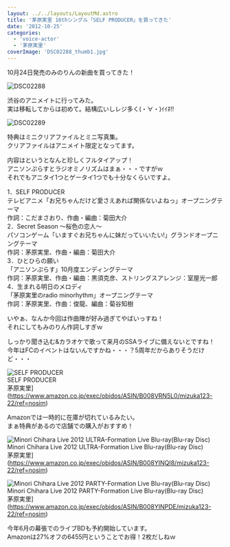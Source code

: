 ```yaml
---
layout: ../../layouts/LayoutMd.astro
title: '茅原実里 16thシングル「SELF PRODUCER」を買ってきた'
date: '2012-10-25'
categories:
  - 'voice-actor'
  - '茅原実里'
coverImage: 'DSC02288_thumb1.jpg'
---
```


10月24日発売のみのりんの新曲を買ってきた！

![DSC02288](/archive/images/DSC02288_thumb.jpg 'DSC02288')

渋谷のアニメイトに行ってみた。  
実は移転してからは初めて。結構広いしレジ多く(・∀・)ｲｲﾈ!!

![DSC02289](/archive/images/DSC02289_thumb.jpg 'DSC02289')

特典はミニクリアファイルとミニ写真集。  
クリアファイルはアニメイト限定となってます。

内容はというとなんと珍しくフルタイアップ！  
アニソンぷらすとラジオミノリズムはまぁ・・・ですがｗ  
それでもアニタイ1つとゲータイ1つでも十分なくらいですよ。

1．SELF PRODUCER  
テレビアニメ「お兄ちゃんだけど愛さえあれば関係ないよねっ」オープニングテーマ  
作詞：こだまさおり、作曲・編曲：菊田大介  
2．Secret Season ～桜色の恋人～  
パソコンゲーム「いますぐお兄ちゃんに妹だっていいたい!」グランドオープニングテーマ  
作詞：茅原実里、作曲・編曲：菊田大介  
3．ひとひらの願い  
「アニソンぷらす」10月度エンディングテーマ  
作詞：茅原実里、作曲・編曲：黒須克彦、ストリングスアレンジ：室屋光一郎  
4．生まれる明日のメロディ  
「茅原実里のradio minorhythm」オープニングテーマ  
作詞：茅原実里、作曲：俊龍、編曲：菊谷知樹

いやぁ、なんか今回は作曲陣が好み過ぎてやばいっすね！  
それにしてもみのりん作詞しすぎｗ

しっかり聞き込む&カラオケで歌って来月のSSAライブに備えないとですね！  
今年はFCのイベントはないんですかね・・・？5周年だからありそうだけど・・・

![SELF PRODUCER](/archive/images/51yUQECMYWL._SL160_.jpg)  
SELF PRODUCER  
茅原実里](https://www.amazon.co.jp/exec/obidos/ASIN/B008VRN5L0/mizuka123-22/ref=nosim)

Amazonでは一時的に在庫が切れているみたい。  
まぁ特典があるので店舗での購入がおすすめ！

![Minori Chihara Live 2012 ULTRA-Formation Live Blu-ray(Blu-ray Disc)](/archive/images/no-image-no-ciu._AA160_.gif)  
Minori Chihara Live 2012 ULTRA-Formation Live Blu-ray(Blu-ray Disc)  
茅原実里](https://www.amazon.co.jp/exec/obidos/ASIN/B008YINQI8/mizuka123-22/ref=nosim)

![Minori Chihara Live 2012 PARTY-Formation Live Blu-ray(Blu-ray Disc)](/archive/images/no-image-no-ciu._AA160_.gif)  
Minori Chihara Live 2012 PARTY-Formation Live Blu-ray(Blu-ray Disc)  
茅原実里](https://www.amazon.co.jp/exec/obidos/ASIN/B008YINPDE/mizuka123-22/ref=nosim)

今年6月の幕張でのライブBDも予約開始しています。  
Amazonは27%オフの6455円ということでお得！2枚だしねｗ
